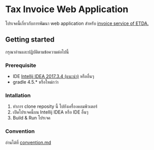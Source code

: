 # Tax Invoice Web Application

โปรเจคนี้เกี่ยวกับการพัฒนา web application สำหรับ [invoice service of ETDA.](https://etax.rd.go.th/etax_staticpage/app/#/index/main#top)

## Getting started
กรุณาอ่านและปฏิบัติตามข้อความต่อไปนี้

### Prerequisite

* IDE [Intellij IDEA 2017.3.4 (แนะนำ)](https://www.jetbrains.com/idea/download/#section=windows) หรืออื่นๆ
* gradle 4.5.* หรือใหม่กว่า

### Intallation

1. ทำการ clone reposity นี้ ไปยังเครื่องคอมพิวเตอร์
2. เปิดโปรเจคนี้บน Intellij IDEA หรือ IDE อื่นๆ
3. Build & Run โปรเจค

### Convention
อ่านได้ที่ [convention.md](https://github.com/it-kmitl-2018/group1/blob/master/CONVENTION.md)

